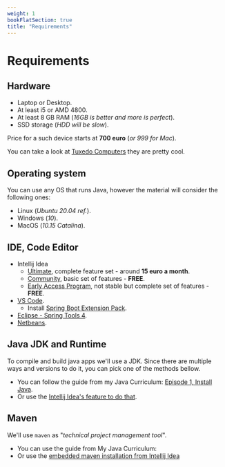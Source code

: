 ```yaml
---
weight: 1
bookFlatSection: true
title: "Requirements"
---
```


# Requirements

## Hardware

- Laptop or Desktop.
- At least i5 or AMD 4800.
- At least 8 GB RAM (_16GB is better and more is perfect_).
- SSD storage (_HDD will be slow_).

Price for a such device starts at __700 euro__ (_or 999 for Mac_).

You can take a look at [Tuxedo Computers](https://www.tuxedocomputers.com/en#) they are pretty cool.

## Operating system

You can use any OS that runs Java, however the material will consider the following ones:

 - Linux (_Ubuntu 20.04 ref._).
 - Windows (_10_).
 - MacOS (_10.15 Catalina_).
 
## IDE, Code Editor

- Intellij Idea
    - [Ultimate](https://www.jetbrains.com/idea/buy/#personal?billing=monthly), complete feature set - around __15 euro a month__.
    - [Community](https://www.jetbrains.com/idea/download), basic set of features - __FREE__.
    - [Early Access Program](https://www.jetbrains.com/idea/nextversion), not stable but complete set of features - __FREE__.
- [VS Code](https://code.visualstudio.com/download).
    - Install [Spring Boot Extension Pack](https://marketplace.visualstudio.com/items?itemName=Pivotal.vscode-boot-dev-pack).
- [Eclipse - Spring Tools 4](https://spring.io/tools).
- [Netbeans](https://netbeans.apache.org/download/index.html).

## Java JDK and Runtime

To compile and build java apps we'll use a JDK. Since there are multiple ways and versions to do it, you can pick one 
of the methods bellow.

- You can follow the guide from my Java Curriculum: [Episode 1, Install Java](/docs/java/season_1/episode_1/).
- Or use the [Intellij Idea's feature to do that](https://www.jetbrains.com/help/idea/sdk.html#jdk).

## Maven

We'll use `maven` as "_technical project management tool_".

- You can use the guide from My Java Curriculum: [](/docs/java/season_1/episode_3/)
- Or use the [embedded maven installation from Intellij Idea](https://www.jetbrains.com/help/idea/maven-support.html)